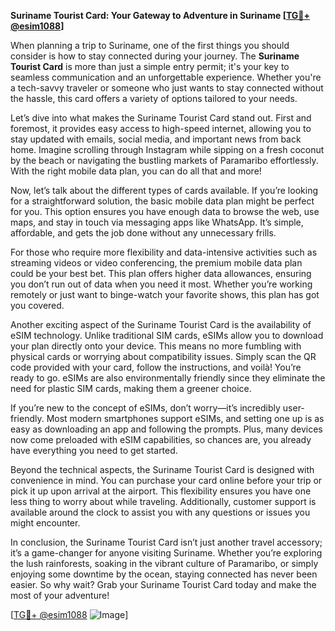 **Suriname Tourist Card: Your Gateway to Adventure in Suriname [[TG💪+ @esim1088](https://t.me/s/esim1088)]**

When planning a trip to Suriname, one of the first things you should consider is how to stay connected during your journey. The **Suriname Tourist Card** is more than just a simple entry permit; it's your key to seamless communication and an unforgettable experience. Whether you're a tech-savvy traveler or someone who just wants to stay connected without the hassle, this card offers a variety of options tailored to your needs.

Let’s dive into what makes the Suriname Tourist Card stand out. First and foremost, it provides easy access to high-speed internet, allowing you to stay updated with emails, social media, and important news from back home. Imagine scrolling through Instagram while sipping on a fresh coconut by the beach or navigating the bustling markets of Paramaribo effortlessly. With the right mobile data plan, you can do all that and more!

Now, let’s talk about the different types of cards available. If you’re looking for a straightforward solution, the basic mobile data plan might be perfect for you. This option ensures you have enough data to browse the web, use maps, and stay in touch via messaging apps like WhatsApp. It’s simple, affordable, and gets the job done without any unnecessary frills.

For those who require more flexibility and data-intensive activities such as streaming videos or video conferencing, the premium mobile data plan could be your best bet. This plan offers higher data allowances, ensuring you don’t run out of data when you need it most. Whether you’re working remotely or just want to binge-watch your favorite shows, this plan has got you covered.

Another exciting aspect of the Suriname Tourist Card is the availability of eSIM technology. Unlike traditional SIM cards, eSIMs allow you to download your plan directly onto your device. This means no more fumbling with physical cards or worrying about compatibility issues. Simply scan the QR code provided with your card, follow the instructions, and voilà! You’re ready to go. eSIMs are also environmentally friendly since they eliminate the need for plastic SIM cards, making them a greener choice.

If you’re new to the concept of eSIMs, don’t worry—it’s incredibly user-friendly. Most modern smartphones support eSIMs, and setting one up is as easy as downloading an app and following the prompts. Plus, many devices now come preloaded with eSIM capabilities, so chances are, you already have everything you need to get started.

Beyond the technical aspects, the Suriname Tourist Card is designed with convenience in mind. You can purchase your card online before your trip or pick it up upon arrival at the airport. This flexibility ensures you have one less thing to worry about while traveling. Additionally, customer support is available around the clock to assist you with any questions or issues you might encounter.

In conclusion, the Suriname Tourist Card isn’t just another travel accessory; it’s a game-changer for anyone visiting Suriname. Whether you’re exploring the lush rainforests, soaking in the vibrant culture of Paramaribo, or simply enjoying some downtime by the ocean, staying connected has never been easier. So why wait? Grab your Suriname Tourist Card today and make the most of your adventure!

[[TG💪+ @esim1088](https://t.me/s/esim1088) ![Image](https://i.postimg.cc/Y0z9fWf4/image.png)]
